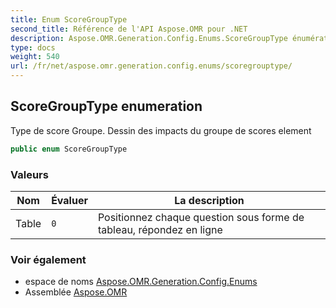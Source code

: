 ```yaml
---
title: Enum ScoreGroupType
second_title: Référence de l'API Aspose.OMR pour .NET
description: Aspose.OMR.Generation.Config.Enums.ScoreGroupType énumération. Type de score Groupe. Dessin des impacts du groupe de scores element
type: docs
weight: 540
url: /fr/net/aspose.omr.generation.config.enums/scoregrouptype/
---
```

## ScoreGroupType enumeration

Type de score Groupe. Dessin des impacts du groupe de scores element

```csharp
public enum ScoreGroupType
```

### Valeurs

| Nom | Évaluer | La description |
| --- | --- | --- |
| Table | `0` | Positionnez chaque question sous forme de tableau, répondez en ligne |

### Voir également

* espace de noms [Aspose.OMR.Generation.Config.Enums](../../aspose.omr.generation.config.enums/)
* Assemblée [Aspose.OMR](../../)


